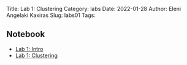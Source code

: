 Title: Lab 1: Clustering
Category: labs
Date: 2022-01-28
Author: Eleni Angelaki Kaxiras
Slug: labs01
Tags:

## Notebook
- [Lab 1: Intro]({filename}cs109b_lab01_intro.ipynb)
- [Lab 1: Clustering]({filename}cs109b_lab01_clustering.ipynb)


